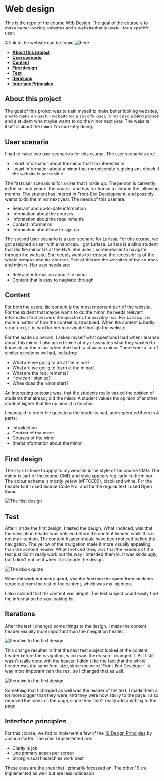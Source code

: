 # Web design

This is the repo of the course Web Design. The goal of the course is to make better looking websites and a website that is usefull for a specific user.

A link to the website can be found ![here](https://rick712.github.io/web-design/opdracht_2/)

- **[About this project](#about-this-project)**
- **[User scenario](#user-scenario)**
- **[Content](#content)**
- **[First design](#first-design)**
- **[Test](#test)**
- **[Iterations](#iterations)**
- **[Interface Principles](#interface-principles)**

## About this project

The goal of this project was to train myself to make better looking websites, and to make an usefull website for a specific user, in my case a blind person and a student who maybe wants to do the minor next year. The website itself is about the minor I'm currently doing.

## User scenario

I had to make two user scenario's for this course. The user scenario's are:

- I want information about the minor that I'm interested in
- I want information about a minor that my university is giving and check if the website is accessible

The first user scenario is for a user that I made up. The person is currently in the second year of the course, and has to choose a minor in the following months. The student has interest in Front-End Development, and possibly wants to do the minor next year. The needs of this user are:

- Relevant and up-to-date information
- Information about the courses
- Information about the requirements
- Contact information
- Information about how to sign up

The second user scenario is a user scenario for Larissa. For this course, we got assigned a user with a handicap. I got Larissa. Larissa is a blind student that did the minor UX at the HvA. She uses a screenreader to navigate through the website. She deeply wants to increase the accessibility of the whole campus and the courses. Part of this are the websites of the courses and minors. Her user needs are:

- Relevant information about the minor
- Content that is easy to nagivate through

## Content

For both the users, the content is the most important part of the website. For the student that maybe wants to do the minor, he needs relevant information that answers the questions he possibly has. For Larissa, it is more a matter of how the content is structured. When the content is badly structured, it is hard for her to navigate through the website.

For the made up person, I asked myself what questions I had when I learned about this minor. I also asked some of my classmates what they wanted to know about the minor when they had to choose a minor. There were a lot of similar questions we had, including:

- What are we going to do at the minor?
- What are we going to learn at the minor?
- What are the requirements?
- How can I sign up?
- When does the minor start?

An interesting outcome was, that the students really valued the opinion of students that already did the minor. A student values the opinion of another student higher that the opinion of a teacher.

I managed to order the questions the students had, and seperated them in 4 parts:

- Introduction
- Content of the minor
- Courses of the minor
- (meta)Information about the minor

## First design

The style I chose to apply to my website is the style of the course CMD. The minor is part of the course CMD, and style appears regularly in the minor. The colour scheme is mostly yellow (#FFCC00), black and white.
For the header font I used Source Code Pro, and for the regular text I used Open Sans.

![The first design](https://i.imgur.com/coGXfDO.png)

## Test

After I made the first design, I tested the design. What I noticed, was that the navigation header was noticed before the content header, while this is not my intention. The content header should have been noticed before the navigation. The yellow of the navigation made it more visually appealing than the content header.
What I noticed then, was that the headers of the text just didn't really work out the way I intended them to. It was kinda ugly, but I didn't notice it when I first made the design.

![The block quote](https://i.imgur.com/BKPXudF.png)

What did work out pretty good, was the fact that the quote from students stood out from the rest of the content, which was my intention.

I also noticed that the content was alright. The test subject could easily find the information he was looking for.

## Iterations

After the test I changed some things to the design. I made the content header visually more important than the navigation header.

![Iteration to the first design](https://i.imgur.com/ibeMQKM.png)

This change resulted in that the next test subject looked at the content header before the navigation, which was the reason I changed it. But I still wasn't really done with the header. I didn't like the fact that the whole header was the same font-size, since the word 'Front-End Developer' is way more imporant than the rest, so I changed that as well.

![Iteration to the first design](https://i.imgur.com/XrCdq9o.png)

Something that I changed as well was the header of the text. I made them a lot more bigger than they were, and they were now sticky to the page. I also removed the icons on the page, since they didn't really add anything to the page.

## Interface principles

For this course, we had to inplement a few of the [19 Design Principles](http://bokardo.com/principles-of-user-interface-design/) by Joshua Porter.
The ones I inplemented are:

- Clarity is job
- One primary action per screen
- Strong visual hierarchies work best

These ones are the ones that I primarily focussed on. The other 16 are implemented as well, but are less noticeable.
